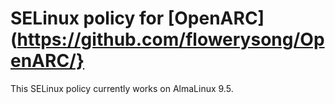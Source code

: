 # SELinux policy for [OpenARC](https://github.com/flowerysong/OpenARC/}

This SELinux policy currently works on AlmaLinux 9.5.
